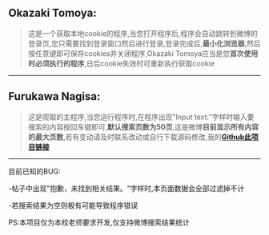 ## Okazaki Tomoya:
>这是一个获取本地cookie的程序,当您打开程序后,程序会自动跳转到微博的登录页,您只需要找到登录窗口然后进行登录,登录完成后,**最小化浏览器**,然后按任意键即可保存cookies并关闭程序,Okazaki Tomoya应当是您**首次使用时必须执行的程序**,日后cookie失效时可重新执行获取cookie
---
## Furukawa Nagisa:
>这是爬取的主程序,当您运行程序时,在程序出现"Input text:"字样时输入要搜索的内容按回车键即可,**默认搜索页数为50页**,这是微博**目前显示所有内容的最大页数**,若有变动请及时联系改动或自行下载源码修改,我的[**Github此项目链接**](https://github.com/aurora-wangq/Okazaki-Tomoya-and-Furukawa-Nagisa)

---
目前已知的BUG:

-帖子中出现"抱歉，未找到相关结果。"字样时,本页面数据会全部过滤掉不计

-若搜索结果为空则极有可能导致程序错误

PS:本项目仅为本校老师要求开发,仅支持微博搜索结果统计


